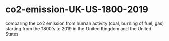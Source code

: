 # co2-emission-UK-US-1800-2019
comparing the co2 emission from human activity (coal, burning of fuel, gas) starting from the 1800's to 2019
in the United Kingdom and the United States
